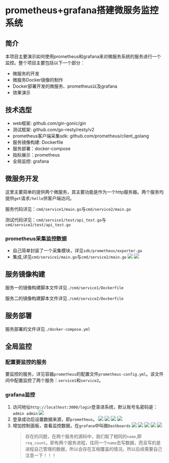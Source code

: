 # prometheus+grafana搭建微服务监控系统
## 简介
本项目主要演示如何使用prometheus和grafana来对微服务系统的服务进行一个监控。整个项目主要包括以下一个部分：
* 微服务的开发
* 微服务Docker镜像的制作
* Docker部署开发的微服务、prometheus以及grafana
* 效果演示

## 技术选型
* web框架: github.com/gin-gonic/gin
* 测试框架: github.com/go-resty/resty/v2
* prometheus客户端采集sdk: github.com/prometheus/client_golang
* 服务镜像构建: Dockerfile
* 服务部署：docker-compose
* 指标展示：prometheus
* 全局监控: grafana

## 微服务开发
这里主要简单的提供两个微服务，其主要功能是作为一个http服务器。两个服务均提供`get`请求`/hello`供客户端访问。

服务代码详见：`cmd/service1/main.go`与`cmd/service2/main.go`

测试代码详见：`cmd/service1/test/api_test.go`与`cmd/service2/test/api_test.go`

### prometheus采集监控数据
* 自己简单封装了一个采集模块，详见`sdk/prometheus/exporter.go`
* 集成,详见`cmd/service1/main.go`与`cmd/service2/main.go`
    ![](./service1-prometheus-integration.png)
    ![](./service2-prometheus-integration.png)

## 服务镜像构建
服务一的镜像构建脚本文件详见`./cmd/service1/Dockerfile`

服务二的镜像构建脚本文件详见`./cmd/service2/Dockerfile`

## 服务部署
服务部署的文件详见`./docker-compose.yml`

## 全局监控
### 配置要监控的服务
要监控的服务，详见容器`prometheus`的配置文件`prometheus-config.yml`。该文件间中配置监控了两个服务：`service1`和`service2`。
### grafana监控
1. 访问地址`http://localhost:3000/login`登录进系统，默认账号名密码是：`admin admin`
![](./grafana-login.png)
2. 登录成功后设置数据来源，即`prometheus`。
    ![](./grafana-home-page.png)
    ![](./grafana-config-prometheus-datasource-1.png)
    ![](./grafana-config-prometheus-datasource-2.png)
    ![](./grafana-config-prometheus-datasource-3.png)
3. 增加控制面板，查看监控数据，在`grafana`中叫做`Dashboards`
    ![](./dashboard-create-1.png)
    ![](./dashboard-create-2.png)
    ![](./dashboard-create-3.png)
    ![](./dashboard-query-1.png)
    ![](./dashboard-query-2.png)
    > 存在的问题，在两个服务的源码中，我们取了相同的`name`,即`req_count`。即有两个服务进程，往同一个`name`去写数据，而且写的是进程自己管理的数据，所以会存在互相覆盖的情况。所以后续需要自己注意一下！！！